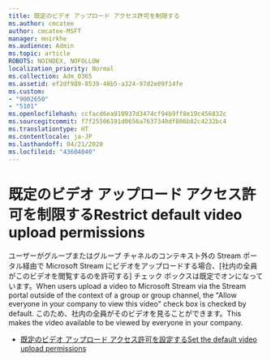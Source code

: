 ```yaml
---
title: 既定のビデオ アップロード アクセス許可を制限する
ms.author: cmcatee
author: cmcatee-MSFT
manager: mnirkhe
ms.audience: Admin
ms.topic: article
ROBOTS: NOINDEX, NOFOLLOW
localization_priority: Normal
ms.collection: Adm_O365
ms.assetid: ef2df989-8539-48b5-a324-97d2e09f14fe
ms.custom:
- "9002650"
- "5101"
ms.openlocfilehash: ccfacd6ea910937d3474cf94b9ff8e19c456832c
ms.sourcegitcommit: f7f25506191d0656a7637340df806b82c4232bc4
ms.translationtype: HT
ms.contentlocale: ja-JP
ms.lasthandoff: 04/21/2020
ms.locfileid: "43604040"
---
```

# <a name="restrict-default-video-upload-permissions"></a><span data-ttu-id="237cd-102">既定のビデオ アップロード アクセス許可を制限する</span><span class="sxs-lookup"><span data-stu-id="237cd-102">Restrict default video upload permissions</span></span>

<span data-ttu-id="237cd-103">ユーザーがグループまたはグループ チャネルのコンテキスト外の Stream ポータル経由で Microsoft Stream にビデオをアップロードする場合、[社内の全員がこのビデオを閲覧するのを許可する] チェック ボックスは既定でオンになっています。</span><span class="sxs-lookup"><span data-stu-id="237cd-103">When users upload a video to Microsoft Stream via the Stream portal outside of the context of a group or group channel, the "Allow everyone in your company to view this video" check box is checked by default.</span></span> <span data-ttu-id="237cd-104">このため、社内の全員がそのビデオを見ることができます。</span><span class="sxs-lookup"><span data-stu-id="237cd-104">This makes the video available to be viewed by everyone in your company.</span></span>

- [<span data-ttu-id="237cd-105">既定のビデオ アップロード アクセス許可を設定する</span><span class="sxs-lookup"><span data-stu-id="237cd-105">Set the default video upload permissions</span></span>](https://docs.microsoft.com/stream/default-video-permissions)
